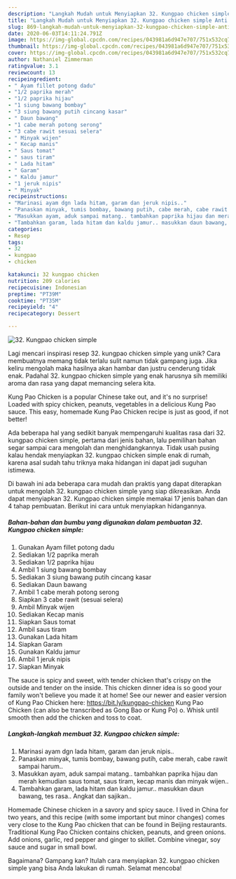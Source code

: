 ```yaml
---
description: "Langkah Mudah untuk Menyiapkan 32. Kungpao chicken simple Anti Gagal"
title: "Langkah Mudah untuk Menyiapkan 32. Kungpao chicken simple Anti Gagal"
slug: 869-langkah-mudah-untuk-menyiapkan-32-kungpao-chicken-simple-anti-gagal
date: 2020-06-03T14:11:24.791Z
image: https://img-global.cpcdn.com/recipes/043981a6d947e707/751x532cq70/32-kungpao-chicken-simple-foto-resep-utama.jpg
thumbnail: https://img-global.cpcdn.com/recipes/043981a6d947e707/751x532cq70/32-kungpao-chicken-simple-foto-resep-utama.jpg
cover: https://img-global.cpcdn.com/recipes/043981a6d947e707/751x532cq70/32-kungpao-chicken-simple-foto-resep-utama.jpg
author: Nathaniel Zimmerman
ratingvalue: 3.1
reviewcount: 13
recipeingredient:
- " Ayam fillet potong dadu"
- "1/2 paprika merah"
- "1/2 paprika hijau"
- "1 siung bawang bombay"
- "3 siung bawang putih cincang kasar"
- " Daun bawang"
- "1 cabe merah potong serong"
- "3 cabe rawit sesuai selera"
- " Minyak wijen"
- " Kecap manis"
- " Saus tomat"
- " saus tiram"
- " Lada hitam"
- " Garam"
- " Kaldu jamur"
- "1 jeruk nipis"
- " Minyak"
recipeinstructions:
- "Marinasi ayam dgn lada hitam, garam dan jeruk nipis.."
- "Panaskan minyak, tumis bombay, bawang putih, cabe merah, cabe rawit sampai harum.."
- "Masukkan ayam, aduk sampai matang.. tambahkan paprika hijau dan merah kemudian saus tomat, saus tiram, kecap manis dan minyak wijen.."
- "Tambahkan garam, lada hitam dan kaldu jamur.. masukkan daun bawang, tes rasa.. Angkat dan sajikan.."
categories:
- Resep
tags:
- 32
- kungpao
- chicken

katakunci: 32 kungpao chicken 
nutrition: 209 calories
recipecuisine: Indonesian
preptime: "PT39M"
cooktime: "PT35M"
recipeyield: "4"
recipecategory: Dessert

---
```



![32. Kungpao chicken simple](https://img-global.cpcdn.com/recipes/043981a6d947e707/751x532cq70/32-kungpao-chicken-simple-foto-resep-utama.jpg)

Lagi mencari inspirasi resep 32. kungpao chicken simple yang unik? Cara membuatnya memang tidak terlalu sulit namun tidak gampang juga. Jika keliru mengolah maka hasilnya akan hambar dan justru cenderung tidak enak. Padahal 32. kungpao chicken simple yang enak harusnya sih memiliki aroma dan rasa yang dapat memancing selera kita.

Kung Pao Chicken is a popular Chinese take out, and it&#39;s no surprise! Loaded with spicy chicken, peanuts, vegetables in a delicious Kung Pao sauce. This easy, homemade Kung Pao Chicken recipe is just as good, if not better!

Ada beberapa hal yang sedikit banyak mempengaruhi kualitas rasa dari 32. kungpao chicken simple, pertama dari jenis bahan, lalu pemilihan bahan segar sampai cara mengolah dan menghidangkannya. Tidak usah pusing kalau hendak menyiapkan 32. kungpao chicken simple enak di rumah, karena asal sudah tahu triknya maka hidangan ini dapat jadi suguhan istimewa.


Di bawah ini ada beberapa cara mudah dan praktis yang dapat diterapkan untuk mengolah 32. kungpao chicken simple yang siap dikreasikan. Anda dapat menyiapkan 32. Kungpao chicken simple memakai 17 jenis bahan dan 4 tahap pembuatan. Berikut ini cara untuk menyiapkan hidangannya.

<!--inarticleads1-->

##### Bahan-bahan dan bumbu yang digunakan dalam pembuatan 32. Kungpao chicken simple:

1. Gunakan  Ayam fillet potong dadu
1. Sediakan 1/2 paprika merah
1. Sediakan 1/2 paprika hijau
1. Ambil 1 siung bawang bombay
1. Sediakan 3 siung bawang putih cincang kasar
1. Sediakan  Daun bawang
1. Ambil 1 cabe merah potong serong
1. Siapkan 3 cabe rawit (sesuai selera)
1. Ambil  Minyak wijen
1. Sediakan  Kecap manis
1. Siapkan  Saus tomat
1. Ambil  saus tiram
1. Gunakan  Lada hitam
1. Siapkan  Garam
1. Gunakan  Kaldu jamur
1. Ambil 1 jeruk nipis
1. Siapkan  Minyak


The sauce is spicy and sweet, with tender chicken that&#39;s crispy on the outside and tender on the inside. This chicken dinner idea is so good your family won&#39;t believe you made it at home! See our newer and easier version of Kung Pao Chicken here: https://bit.ly/kungpao-chicken Kung Pao Chicken (can also be transcribed as Gong Bao or Kung Po) o. Whisk until smooth then add the chicken and toss to coat. 

<!--inarticleads2-->

##### Langkah-langkah membuat 32. Kungpao chicken simple:

1. Marinasi ayam dgn lada hitam, garam dan jeruk nipis..
1. Panaskan minyak, tumis bombay, bawang putih, cabe merah, cabe rawit sampai harum..
1. Masukkan ayam, aduk sampai matang.. tambahkan paprika hijau dan merah kemudian saus tomat, saus tiram, kecap manis dan minyak wijen..
1. Tambahkan garam, lada hitam dan kaldu jamur.. masukkan daun bawang, tes rasa.. Angkat dan sajikan..


Homemade Chinese chicken in a savory and spicy sauce. I lived in China for two years, and this recipe (with some important but minor changes) comes very close to the Kung Pao chicken that can be found in Beijing restaurants. Traditional Kung Pao Chicken contains chicken, peanuts, and green onions. Add onions, garlic, red pepper and ginger to skillet. Combine vinegar, soy sauce and sugar in small bowl. 

Bagaimana? Gampang kan? Itulah cara menyiapkan 32. kungpao chicken simple yang bisa Anda lakukan di rumah. Selamat mencoba!
